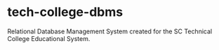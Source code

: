 # tech-college-dbms
Relational Database Management System created for the SC Technical College Educational System.
